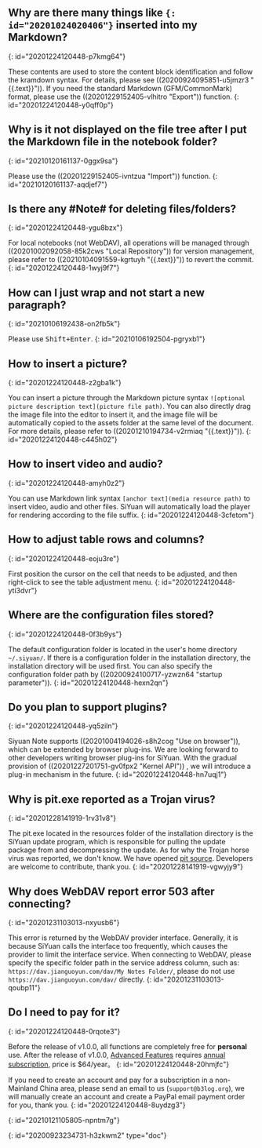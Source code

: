 ## Why are there many things like `{: id="20201024020406"}` inserted into my Markdown?
{: id="20201224120448-p7kmg64"}

These contents are used to store the content block identification and follow the kramdown syntax. For details, please see ((20200924095851-u5jmzr3 "{{.text}}")). If you need the standard Markdown (GFM/CommonMark) format, please use the ((20201229152405-vlhitro "Export")) function.
{: id="20201224120448-y0qff0p"}

## Why is it not displayed on the file tree after I put the Markdown file in the notebook folder?
{: id="20210120161137-0ggx9sa"}

Please use the ((20201229152405-ivntzua "Import")) function.
{: id="20210120161137-aqdjef7"}

## Is there any #Note# for deleting files/folders?
{: id="20201224120448-ygu8bzx"}

For local notebooks (not WebDAV), all operations will be managed through ((20201002092058-85k2cws "Local Repository"))  for version management, please refer to ((20210104091559-kgrtuyh "{{.text}}")) to revert the commit.
{: id="20201224120448-1wyj9f7"}

## How can I just wrap and not start a new paragraph?
{: id="20210106192438-on2fb5k"}

Please use <kbd>Shift+Enter</kbd>.
{: id="20210106192504-pgryxb1"}

## How to insert a picture?
{: id="20201224120448-z2gba1k"}

You can insert a picture through the Markdown picture syntax `![optional picture description text](picture file path)`. You can also directly drag the image file into the editor to insert it, and the image file will be automatically copied to the assets folder at the same level of the document. For more details, please refer to ((20201210194734-v2rmiaq "{{.text}}")).
{: id="20201224120448-c445h02"}

## How to insert video and audio?
{: id="20201224120448-amyh0z2"}

You can use Markdown link syntax `[anchor text](media resource path)` to insert video, audio and other files. SiYuan will automatically load the player for rendering according to the file suffix.
{: id="20201224120448-3cfetom"}

## How to adjust table rows and columns?
{: id="20201224120448-eoju3re"}

First position the cursor on the cell that needs to be adjusted, and then right-click to see the table adjustment menu.
{: id="20201224120448-yti3dvr"}

## Where are the configuration files stored?
{: id="20201224120448-0f3b9ys"}

The default configuration folder is located in the user's home directory `~/.siyuan/`. If there is a configuration folder in the installation directory, the installation directory will be used first. You can also specify the configuration folder path by ((20200924100717-yzwzn64 "startup parameter")).
{: id="20201224120448-hexn2qn"}

## Do you plan to support plugins?
{: id="20201224120448-yq5ziln"}

Siyuan Note supports ((20201004194026-s8h2cog "Use on browser")),  which can be extended by browser plug-ins. We are looking forward to other developers writing browser plug-ins for SiYuan. With the gradual provision of ((20201227201751-gv0fpx2 "Kernel API")) , we will introduce a plug-in mechanism in the future.
{: id="20201224120448-hn7uqj1"}

## Why is pit.exe reported as a Trojan virus?
{: id="20201228141919-1rv31v8"}

The pit.exe located in the resources folder of the installation directory is the SiYuan update program, which is responsible for pulling the update package from and decompressing the update. As for why the Trojan horse virus was reported, we don't know. We have opened [pit source](https://github.com/siyuan-note/pit). Developers are welcome to contribute, thank you.
{: id="20201228141919-vgwyjy9"}

## Why does WebDAV report error 503 after connecting?
{: id="20201231103013-nxyusb6"}

This error is returned by the WebDAV provider interface. Generally, it is because SiYuan calls the interface too frequently, which causes the provider to limit the interface service. When connecting to WebDAV, please specify the specific folder path in the service address column, such as: `https://dav.jianguoyun.com/dav/My Notes Folder/`, please do not use `https://dav.jianguoyun.com/dav/` directly.
{: id="20201231103013-qoubp11"}

## Do I need to pay for it?
{: id="20201224120448-0rqote3"}

Before the release of v1.0.0, all functions are completely free for **personal** use. After the release of v1.0.0, [Advanced Features](https://github.com/siyuan-note/siyuan/projects/1) requires [annual subscription](https://ld246.com/subscribe/siyuan), price is $64/year。
{: id="20201224120448-20hmjfc"}

If you need to create an account and pay for a subscription in a non-Mainland China area, please send an email to us (`support@b3log.org`), we will manually create an account and create a PayPal email payment order for you, thank you.
{: id="20201224120448-8uydzg3"}

{: id="20210121105805-npntm7g"}


{: id="20200923234731-h3zkwm2" type="doc"}
